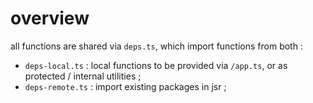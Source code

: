 # overview

all functions are shared via `deps.ts`, which import functions from both : 

- `deps-local.ts`  : local functions to be provided via `/app.ts`, or as protected / internal utilities ; 
- `deps-remote.ts` : import existing packages in jsr ; 
